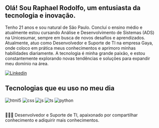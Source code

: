 ## Olá! Sou Raphael Rodolfo, um entusiasta da tecnologia e inovação.
Tenho 21 anos e sou natural de São Paulo. Concluí o ensino médio e atualmente estou cursando Análise e Desenvolvimento de Sistemas (ADS) na Unicesumar, sempre em busca de novos desafios e aprendizados.
Atualmente, atuo como Desenvolvedor e Suporte de TI na empresa Gaya, onde coloco em prática meus conhecimentos e aprimoro minhas habilidades diariamente. A tecnologia é minha grande paixão, e estou constantemente explorando novas tendências e soluções para expandir meu domínio na área.

[![Linkedin](https://img.shields.io/badge/LinkedIn-0077B5?style=for-the-badge&logo=linkedin&logoColor=white)](https://www.linkedin.com/in/raphael-rodolfo-687463225/)


## Tecnologias que eu uso no meu dia

<div style="display: inline_block">
  <img align="center" alt="html5" src="https://img.shields.io/badge/HTML5-E34F26?style=for-the-badge&logo=html5&logoColor=white" />
  <img align="center" alt="css" src="https://img.shields.io/badge/CSS3-1572B6?style=for-the-badge&logo=css3&logoColor=white" />
  <img align="center" alt="js" src="https://img.shields.io/badge/JavaScript-F7DF1E?style=for-the-badge&logo=javascript&logoColor=black" />
  <img align="center" alt="ts" src="https://img.shields.io/badge/MySQL-00000F?style=for-the-badge&logo=mysql&logoColor=white" />
  <img align='center' alt='python' src='https://img.shields.io/badge/Python-3776AB?style=for-the-badge&logo=python&logoColor=white' /> 
</div><br/>

👨🏿‍💻 Desenvolvedor e Suporte de TI, apaixonado por compartilhar conhecimento e adiquirir mais conhecimentos.


  

